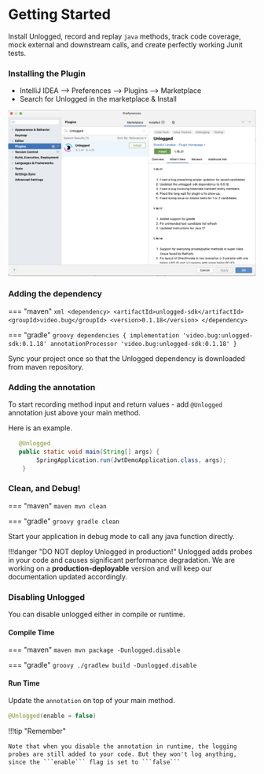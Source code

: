 # Getting Started

Install Unlogged, record and replay ```java``` methods, track code coverage, mock external and downstream calls, and create perfectly working Junit tests. 

### Installing the Plugin

* IntelliJ IDEA --> Preferences --> Plugins --> Marketplace
* Search for Unlogged in the marketplace & Install

![](assets/images/1.png)

### Adding the dependency

=== "maven"
    ``` xml
    <dependency>
      <artifactId>unlogged-sdk</artifactId>
      <groupId>video.bug</groupId>
      <version>0.1.18</version>
    </dependency>
    ```

=== "gradle"
    ``` groovy
    dependencies
    {
        implementation 'video.bug:unlogged-sdk:0.1.18'
        annotationProcessor 'video.bug:unlogged-sdk:0.1.18'
    }
    ```

Sync your project once so that the Unlogged dependency is downloaded from maven repository.

### Adding the annotation
To start recording method input and return values - add ```@Unlogged``` annotation just above your main method.

Here is an example.

```java hl_lines="1"
   @Unlogged
   public static void main(String[] args) {
        SpringApplication.run(JwtDemoApplication.class, args);
    }
```

### Clean, and Debug!

=== "maven"
    ``` maven
    mvn clean
    ```

=== "gradle"
    ``` groovy
    gradle clean
    ```

Start your application in debug mode to call any java function directly.

!!!danger "DO NOT deploy Unlogged in production!"
    Unlogged adds probes in your code and causes significant performance degradation. We are working on a **production-deployable** version and will keep our documentation updated accordingly.

### Disabling Unlogged

You can disable unlogged either in compile or runtime.

#### Compile Time

=== "maven"
    ``` maven
    mvn package -Dunlogged.disable
    ```

=== "gradle"
    ``` groovy
    ./gradlew build -Dunlogged.disable
    ```

#### Run Time

Update the ```annotation``` on top of your main method.

``` Java
@Unlogged(enable = false)
```

!!!tip "Remember" 

    Note that when you disable the annotation in runtime, the logging probes are still added to your code. But they won't log anything, since the ```enable``` flag is set to ```false```